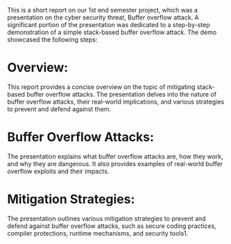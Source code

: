 This is a short report on our 1st end semester project, which was a presentation on the cyber security threat, Buffer overflow attack. A significant portion of the presentation was dedicated to a step-by-step demonstration of a simple stack-based buffer overflow attack. The demo showcased the following steps:
# Overview:
This report provides a concise overview on the topic of mitigating stack-based buffer overflow attacks. The presentation delves into the nature of buffer overflow attacks, their real-world implications, and various strategies to prevent and defend against them.
# Buffer Overflow Attacks: 
The presentation explains what buffer overflow attacks are, how they work, and why they are dangerous. It also provides examples of real-world buffer overflow exploits and their impacts.
# Mitigation Strategies: 
The presentation outlines various mitigation strategies to prevent and defend against buffer overflow attacks, such as secure coding practices, compiler protections, runtime mechanisms, and security tools1.
